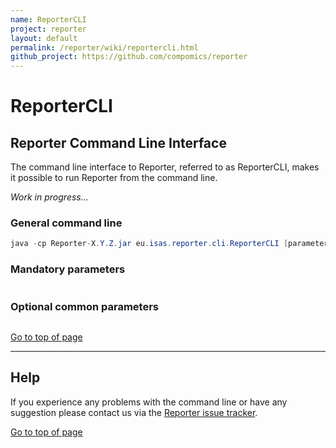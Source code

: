 ```yaml
---
name: ReporterCLI
project: reporter
layout: default
permalink: /reporter/wiki/reportercli.html
github_project: https://github.com/compomics/reporter
---
```


# ReporterCLI [ ](# )

## Reporter Command Line Interface

The command line interface to Reporter, referred to as ReporterCLI, makes it possible to run Reporter from the command line.

_Work in progress..._

### General command line

```java
java -cp Reporter-X.Y.Z.jar eu.isas.reporter.cli.ReporterCLI [parameters]
```

### Mandatory parameters

```java

```

### Optional common parameters

```java

```

[Go to top of page](# )

----

## Help

If you experience any problems with the command line or have any suggestion please contact us via the [Reporter issue tracker](/reporter/issues.html).

[Go to top of page](# )
